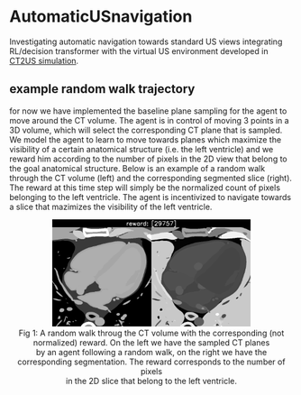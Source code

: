 # AutomaticUSnavigation

Investigating automatic navigation towards standard US views integrating RL/decision transformer with the virtual US environment developed in [CT2US simulation](https://github.com/CesareMagnetti/CT2UStransfer).

## example random walk trajectory
for now we have implemented the baseline plane sampling for the agent to move around the CT volume. The agent is in control of moving 3 points in a 3D volume, which will select the corresponding CT plane that is sampled. We model the agent to learn to move towards planes which maximize the visibility of a certain anatomical structure (i.e. the left ventricle) and we reward him according to the number of pixels in the 2D view that belong to the goal anatomical structure. Below is an example of a random walk through the CT volume (left) and the corresponding segmented slice (right). The reward at this time step will simply be the normalized count of pixels belonging to the left ventricle. The agent is incentivized to navigate towards a slice that mazimizes the visibility of the left ventricle.

<div align="center">
    <img width="70%" src="trajectories/sample.gif", alt="random walk through the CT volume and corresponding rewards."
	title="random walk through the CT volume and corresponding rewards." ><br>
	Fig 1: A random walk throug the CT volume with the corresponding (not normalized) reward. On the left we have the sampled CT planes<br>
  by an agent following a random walk, on the right we have the corresponding segmentation. The reward corresponds to the number of pixels<br>
  in the 2D slice that belong to the left ventricle.<br>
</div>
